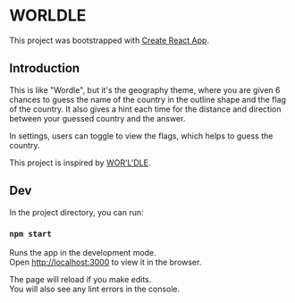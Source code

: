 # WORLDLE

This project was bootstrapped with [Create React App](https://github.com/facebook/create-react-app).

## Introduction

This is like "Wordle", but it's the geography theme, where you are given 6 chances to guess the name of the country in the outline shape and the flag of the country. It also gives a hint each time for the distance and direction between your guessed country and the answer.

In settings, users can toggle to view the flags, which helps to guess the country. 

This project is inspired by [WOR'L'DLE](https://worldle.teuteuf.fr/).

## Dev

In the project directory, you can run:

### `npm start`

Runs the app in the development mode.\
Open [http://localhost:3000](http://localhost:3000) to view it in the browser.

The page will reload if you make edits.\
You will also see any lint errors in the console.